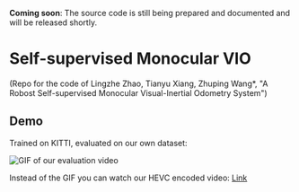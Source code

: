 **Coming soon**: The source code is still being prepared and documented and will be released shortly.

# Self-supervised Monocular VIO
(Repo for the code of Lingzhe Zhao, Tianyu Xiang, Zhuping Wang*, "A Robost Self-supervised Monocular Visual-Inertial Odometry System")

## Demo
Trained on KITTI, evaluated on our own dataset:

![GIF of our evaluation video](doc/test_seq6_train_1109_synced_w_unsynced_imu_hires_convlstm_all_1_stack.gif)

Instead of the GIF you can watch our HEVC encoded video: [Link](doc/test_seq6_train_1109_synced_w_unsynced_imu_hires_convlstm_all_1_stack_hevc.mp4)
